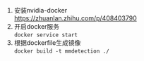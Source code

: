 1. 安装nvidia-docker  
https://zhuanlan.zhihu.com/p/408403790
2. 开启docker服务  
`docker service start`
3. 根据dockerfile生成镜像  
`docker build -t mmdetection ./`
